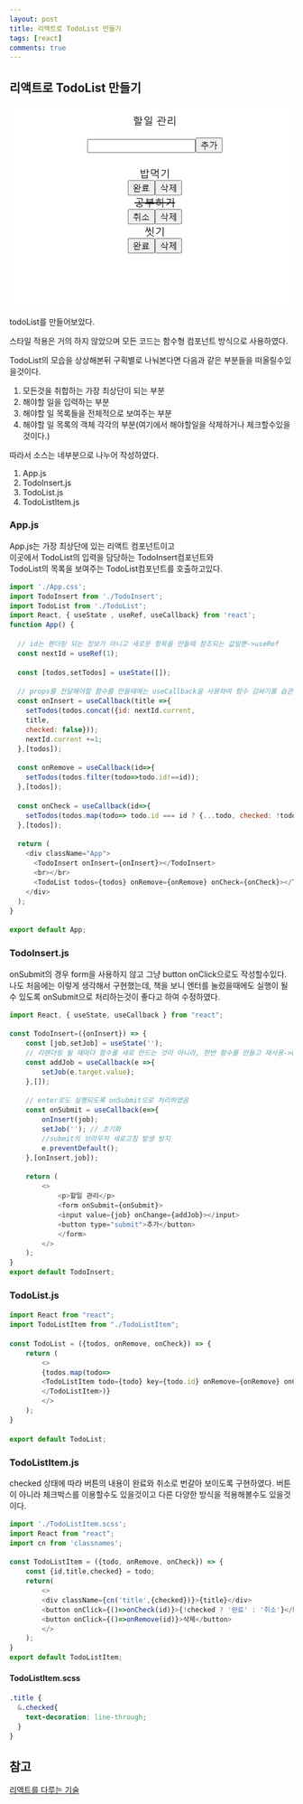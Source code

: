 ```yaml
---
layout: post
title: 리액트로 TodoList 만들기
tags: [react]
comments: true
---
```

## 리액트로 TodoList 만들기

![800x400](/assets/img/react-todolist.jpg)

todoList를 만들어보았다.

스타일 적용은 거의 하지 않았으며 모든 코드는 함수형 컴포넌트 방식으로 사용하였다.

TodoList의 모습을 상상해본뒤 구획별로 나눠본다면 다음과 같은 부분들을 떠올릴수있을것이다.  
1. 모든것을 취합하는 가장 최상단이 되는 부분  
2. 해야할 일을 입력하는 부분  
3. 해야할 일 목록들을 전체적으로 보여주는 부분  
4. 해야할 일 목록의 객체 각각의 부분(여기에서 해야할일을 삭제하거나 체크할수있을것이다.)

따라서 소스는 네부분으로 나누어 작성하였다.  
1. App.js  
2. TodoInsert.js  
3. TodoList.js  
4. TodoListItem.js


### App.js
App.js는 가장 최상단에 있는 리액트 컴포넌트이고  
이곳에서 TodoList의 입력을 담당하는 TodoInsert컴포넌트와  
TodoList의 목록을 보여주는 TodoList컴포넌트를 호출하고있다.

~~~js
import './App.css';
import TodoInsert from './TodoInsert';
import TodoList from './TodoList';
import React, { useState , useRef, useCallback} from 'react';
function App() {

  // id는 렌더링 되는 정보가 아니고 새로운 항목을 만들때 참조되는 값일뿐->useRef
  const nextId = useRef(1);
  
  const [todos,setTodos] = useState([]);
  
  // props를 전달해야할 함수를 만들때에는 useCallback을 사용하여 함수 감싸기를 습관화한다.
  const onInsert = useCallback(title =>{
    setTodos(todos.concat({id: nextId.current,
    title,
    checked: false}));
    nextId.current +=1;
  },[todos]);

  const onRemove = useCallback(id=>{
    setTodos(todos.filter(todo=>todo.id!==id));
  },[todos]);

  const onCheck = useCallback(id=>{
    setTodos(todos.map(todo=> todo.id === id ? {...todo, checked: !todo.checked}: todo));
  },[todos]);

  return (
    <div className="App">
      <TodoInsert onInsert={onInsert}></TodoInsert>
      <br></br>
      <TodoList todos={todos} onRemove={onRemove} onCheck={onCheck}></TodoList>
    </div>
  );
}

export default App;
~~~

### TodoInsert.js
onSubmit의 경우 form을 사용하지 않고 그냥 button onClick으로도 작성할수있다.  
나도 처음에는 이렇게 생각해서 구현했는데, 책을 보니 엔터를 눌렀을때에도 실행이 될 수 있도록 onSubmit으로 처리하는것이 좋다고 하여 수정하였다.  
~~~js
import React, { useState, useCallback } from "react";

const TodoInsert=({onInsert}) => {
    const [job,setJob] = useState('');
    // 리렌더링 될 때마다 함수를 새로 만드는 것이 아니라, 한번 함수를 만들고 재사용->useCallback
    const addJob = useCallback(e =>{
        setJob(e.target.value);
    },[]);

    // enter로도 실행되도록 onSubmit으로 처리하였음
    const onSubmit = useCallback(e=>{
        onInsert(job);
        setJob(''); // 초기화
        //submit의 브라우저 새로고침 발생 방지
        e.preventDefault();
    },[onInsert,job]);

    return (
        <>
            <p>할일 관리</p>
            <form onSubmit={onSubmit}>
            <input value={job} onChange={addJob}></input>
            <button type="submit">추가</button>
            </form>
        </>
    );
}
export default TodoInsert;
~~~

### TodoList.js
~~~js
import React from "react";
import TodoListItem from "./TodoListItem";

const TodoList = ({todos, onRemove, onCheck}) => {
    return (
        <>
        {todos.map(todo=>
        <TodoListItem todo={todo} key={todo.id} onRemove={onRemove} onCheck={onCheck}>
        </TodoListItem>)}
        </>
    );
}

export default TodoList;
~~~

### TodoListItem.js
checked 상태에 따라 버튼의 내용이 완료와 취소로 번갈아 보이도록 구현하였다.
버튼이 아니라 체크박스를 이용할수도 있을것이고 다른 다양한 방식을 적용해볼수도 있을것이다.

~~~js
import './TodoListItem.scss';
import React from "react";
import cn from 'classnames';

const TodoListItem = ({todo, onRemove, onCheck}) => {
    const {id,title,checked} = todo;
    return(
        <>
        <div className={cn('title',{checked})}>{title}</div>
        <button onClick={()=>onCheck(id)}>{!checked ? '완료' : '취소'}</button>
        <button onClick={()=>onRemove(id)}>삭제</button>
        </>
    );
}
export default TodoListItem;
~~~


#### TodoListItem.scss
~~~scss
.title {
  &.checked{
    text-decoration: line-through;
  }
}
~~~


## 참고
[리액트를 다루는 기술](http://www.kyobobook.co.kr/product/detailViewKor.laf?mallGb=KOR&ejkGb=KOR&barcode=9791160508796)